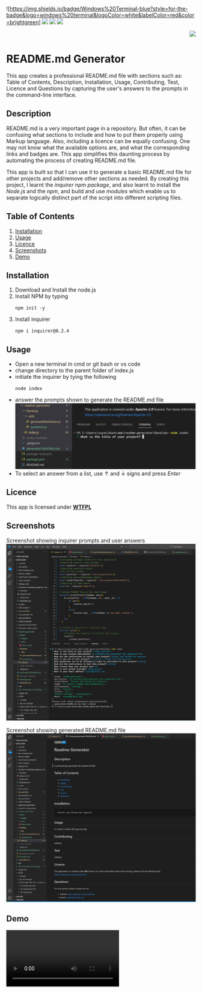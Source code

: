 ![https://img.shields.io/badge/Windows%20Terminal-blue?style=for-the-badge&logo=windows%20terminal&logoColor=white&labelColor=red&color=brightgreen] [![](https://img.shields.io/badge/Node.js-blue?style=for-the-badge&logo=Node.js&logoColor=white&labelColor=red&color=brightgreen)](https://nodejs.org/en) [![](https://img.shields.io/badge/npm-blue?style=for-the-badge&logo=npm&logoColor=white&labelColor=red&color=brightgreen)](https://www.npmjs.com/) [![](https://img.shields.io/badge/inquirer-blue?style=for-the-badge&logo=npm&logoColor=white&labelColor=red&color=brightgreen)](https://www.npmjs.com/package/inquirer)

<div align="right"> 
<a href= "http://www.wtfpl.net/about/"><img src = "https://img.shields.io/badge/License-WTFPL-brightgreen.svg"></a>
</div>

# README.md Generator

This app creates a professional README.md file with sections such as: Table of Contents, Description, Installation, Usage, Contributing, Test, Licence and Questions by capturing the user's answers to the prompts in the command-line interface.

##  Description

README.md is a very important page in a repository. But often, it can be confusing what sections to include and how to put them properly using Markup language. Also, including a licence can be equally confusing. One may not know what the available options are, and what the corresponding links and badges are. This app simplifies this daunting process by automating the process of creating README.md file. 

This app is built so that I can use it to generate a basic README.md file for other projects and add/remove other sections as needed. By creating this project, I learnt the *inquirer npm package*, and also learnt to install the *Node.js* and the *npm*, and build and use *modules* which enable us to separate logically distinct part of the script into different scripting files.

## Table of Contents

1. [Installation](#installation)
1. [Usage](#usage)
1. [Licence](#licence)
1. [Screenshots](#screenshots)
1. [Demo](#demo)


## Installation 

1. Download and Install the node.js 
1. Install NPM by typing
    ```       
    npm init -y
    ```
1. Install inquirer     
    ```         
    npm i inquirer@8.2.4
    ```

## Usage

- Open a new terminal in cmd or git bash or vs code
- change directory to the parent folder of index.js
- initiate the inquirer by tying the following
    ```
    node index
    ``````
- answer the prompts shown to generate the README.md file              
![inquirer starting](./assets/images/usage.png)
- To select an answer from a list, use ↑ and ↓ signs and press *Enter*



## Licence

This app is licensed under [**WTFPL**](http://www.wtfpl.net/about/)

## Screenshots

Screenshot showing inquirer prompts and user answers          
![inquirer prompts and user answers](./assets/images/inquirer.png)

Screenshot showing generated README.md file             
![generated README.md file](./assets/images/readme.png)

## Demo
<video controls>
    <source src="./assets/video/demo.mp4" type="video/mp4">
</video>










